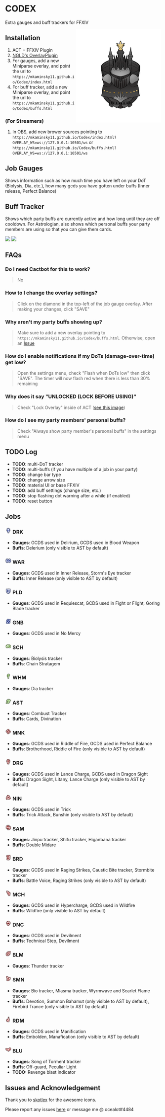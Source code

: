 # CODEX

Extra gauges and buff trackers for FFXIV

<img align="right" src="img/docs/alex.gif" height="300px">

## Installation
1. ACT + FFXIV Plugin
2. [NGLD's OverlayPlugin](https://github.com/quisquous/cactbot#install-ngld-overlayplugin)
3. For gauges, add a new Miniparse overlay, and point the url to `https://mkaminsky11.github.io/Codex/index.html`
4. For buff tracker, add a new Miniparse overlay, and point the url to `https://mkaminsky11.github.io/Codex/buffs.html`

### (For Streamers)
1. In OBS, add new brower sources pointing to `https://mkaminsky11.github.io/Codex/index.html?OVERLAY_WS=ws://127.0.0.1:10501/ws` or `https://mkaminsky11.github.io/Codex/buffs.html?OVERLAY_WS=ws://127.0.0.1:10501/ws`

## Job Gauges
Shows information such as how much time you have left on your DoT (Biolysis, Dia, etc.), how many gcds you have gotten under buffs (Inner release, Perfect Balance)

## Buff Tracker
Shows which party buffs are currently active and how long until they are off cooldown. For Astrologian, also shows which personal buffs your party members are using so that you can give them cards.

![](img/docs/AST.gif)
![](img/docs/DRK.gif)

## FAQs
### Do I need Cactbot for this to work?
> No
### How to I change the overlay settings?
> Click on the diamond in the top-left of the job gauge overlay. After making your changes, click "SAVE"
### Why aren't my party buffs showing up?
> Make sure to add a new overlay pointing to `https://mkaminsky11.github.io/Codex/buffs.html`. Otherwise, open an [Issue](https://github.com/mkaminsky11/Codex/issues/new)
### How do I enable notifications if my DoTs (damage-over-time) get low?
> Open the settings menu, check "Flash when DoTs low" then click "SAVE". The timer will now flash red when there is less than 30% remaining
### Why does it say "UNLOCKED (LOCK BEFORE USING)"
> Check "Lock Overlay" inside of ACT ([see this image](https://github.com/quisquous/cactbot/raw/main/screenshots/overlay_plugin_new_raidboss_locked.png))
### How do I see my party members' personal buffs?
> Check "Always show party member's personal buffs" in the settings menu

## TODO Log
+ **TODO**: multi-DoT tracker
+ **TODO**: multi-buffs (if you have multiple of a job in your party)
+ **TODO**: change bar type
+ **TODO**: change arrow size
+ **TODO**: material UI or base FFXIV
+ **TODO**: add buff settings (change size, etc.)
+ **TODO**: stop flashing dot warning after a while (if enabled)
+ **TODO**: reset button

## Jobs

### <img src="img/job_icons/DRK.png" height="20px" width="20px"> DRK
+ **Gauges**: GCDS used in Delirium, GCDS used in Blood Weapon
+ **Buffs**: Delerium (only visible to AST by default)

### <img src="img/job_icons/WAR.png" height="20px" width="20px"> WAR
+ **Gauges**: GCDS used in Inner Release, Storm's Eye tracker
+ **Buffs**: Inner Release (only visible to AST by default)

### <img src="img/job_icons/PLD.png" height="20px" width="20px"> PLD
+ **Gauges**: GCDS used in Requiescat, GCDS used in Fight or Flight, Goring Blade tracker

### <img src="img/job_icons/GNB.png" height="20px" width="20px"> GNB
+ **Gauges**: GCDS used in No Mercy

### <img src="img/job_icons/SCH.png" height="20px" width="20px"> SCH
+ **Gauges**: Biolysis tracker
+ **Buffs**: Chain Stratagem

### <img src="img/job_icons/WHM.png" height="20px" width="20px"> WHM
+ **Gauges**: Dia tracker

### <img src="img/job_icons/AST.png" height="20px" width="20px"> AST
+ **Gauges**: Combust Tracker
+ **Buffs**: Cards, Divination

### <img src="img/job_icons/MNK.png" height="20px" width="20px"> MNK
+ **Gauges**: GCDS used in Riddle of Fire, GCDS used in Perfect Balance
+ **Buffs**: Brotherhood, Riddle of Fire (only visible to AST by default)

### <img src="img/job_icons/DRG.png" height="20px" width="20px"> DRG
+ **Gauges**: GCDS used in Lance Charge, GCDS used in Dragon Sight
+ **Buffs**: Dragon Sight, Litany, Lance Charge (only visible to AST by default)

### <img src="img/job_icons/NIN.png" height="20px" width="20px"> NIN
+ **Gauges**: GCDS used in Trick
+ **Buffs**: Trick Attack, Bunshin (only visible to AST by default)

### <img src="img/job_icons/SAM.png" height="20px" width="20px"> SAM
+ **Gauges**: Jinpu tracker, Shifu tracker, Higanbana tracker
+ **Buffs**: Double Midare

### <img src="img/job_icons/BRD.png" height="20px" width="20px"> BRD
+ **Gauges**: GCDS used in Raging Strikes, Caustic Bite tracker, Stormbite tracker
+ **Buffs**: Battle Voice, Raging Strikes (only visible to AST by default)

### <img src="img/job_icons/MCH.png" height="20px" width="20px"> MCH
+ **Gauges**: GCDS used in Hypercharge, GCDS used in Wildfire
+ **Buffs**: Wildfire (only visible to AST by default)

### <img src="img/job_icons/DNC.png" height="20px" width="20px"> DNC
+ **Gauges**: GCDS used in Devilment
+ **Buffs**: Technical Step, Devilment

### <img src="img/job_icons/BLM.png" height="20px" width="20px"> BLM
+ **Gauges**: Thunder tracker

### <img src="img/job_icons/SMN.png" height="20px" width="20px"> SMN
+ **Gauges**: Bio tracker, Miasma tracker, Wyrmwave and Scarlet Flame tracker
+ **Buffs**: Devotion, Summon Bahamut (only visible to AST by default), Firebird Trance (only visible to AST by default)

### <img src="img/job_icons/RDM.png" height="20px" width="20px"> RDM
+ **Gauges**: GCDS used in Manification
+ **Buffs**: Embolden, Manafication (only visible to AST by default)

### <img src="img/job_icons/BLU.png" height="20px" width="20px"> BLU
+ **Gauges**: Song of Torment tracker
+ **Buffs**: Off-guard, Peculiar Light
+ **TODO:** Revenge blast indicator

## Issues and Acknowledgement
Thank you to [skotlex](https://github.com/skotlex/ffxiv-material-ui) for the awesome icons.

Please report any issues [here](https://github.com/mkaminsky11/Codex/issues) or message me @ ocealot#4484
